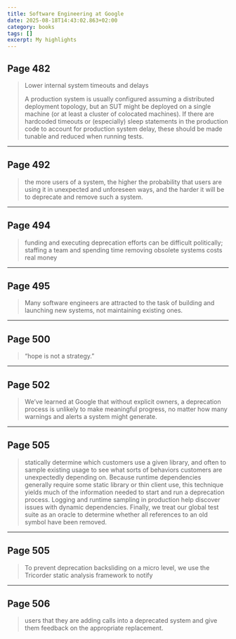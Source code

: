 ```yaml
---
title: Software Engineering at Google
date: 2025-08-18T14:43:02.863+02:00
category: books
tags: []
excerpt: My highlights
---
```


## Page 482

> Lower internal system timeouts and delays
>
>A production system is usually configured assuming
>a distributed deployment topology, but an SUT might
>be deployed on a single machine (or at least a cluster of
>colocated machines). If there are hardcoded timeouts
>or (especially) sleep statements in the production code
>to account for production system delay, these should
>be made tunable and reduced when running tests.


----
## Page 492

> the more users of a system, the higher the probability that users are using it in unexpected and unforeseen ways, and the harder it will be to deprecate and remove such a system.


----
## Page 494

> funding and executing deprecation efforts can be difficult politically; staffing a team and spending time removing obsolete systems costs real money


----
## Page 495

> Many software engineers are attracted to the task of building and launching new systems, not maintaining existing ones.


----
## Page 500

> “hope is not a strategy.”


----
## Page 502

> We’ve learned at Google that without explicit owners, a deprecation process is unlikely to make meaningful progress, no matter how many warnings and alerts a system might generate.


----
## Page 505

> statically determine which customers use a given library, and often to sample existing usage to see what sorts of behaviors customers are unexpectedly depending on. Because runtime dependencies generally require some static library or thin client use, this technique yields much of the information needed to start and run a deprecation process. Logging and runtime sampling in production help discover issues with dynamic dependencies. Finally, we treat our global test suite as an oracle to determine whether all references to an old symbol have been removed.


----
## Page 505

> To prevent deprecation backsliding on a micro level, we use the Tricorder static analysis framework to notify


----
## Page 506

> users that they are adding calls into a deprecated system and give them feedback on the appropriate replacement.

